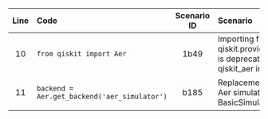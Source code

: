 | Line | Code | Scenario ID | Scenario | Artifact | Refactoring |
| :--: | :--- | :---------: | :------- | :------- | :---------- |
| 10 | `from qiskit import Aer` | 1b49 | Importing from qiskit.providers.aer is deprecated; use qiskit_aer instead. | `qiskit_aer.Aer` | `from qiskit_aer import Aer` |
| 11 | `backend = Aer.get_backend('aer_simulator')` | b185 | Replacement of Aer simulator with BasicSimulator. | `qiskit.providers.basic_provider.BasicSimulator` | `from qiskit.providers.basic_provider import BasicSimulator\nbackend = BasicSimulator()`